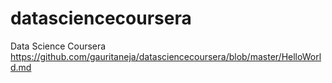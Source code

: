 # datasciencecoursera
Data Science Coursera 
https://github.com/gauritaneja/datasciencecoursera/blob/master/HelloWorld.md
